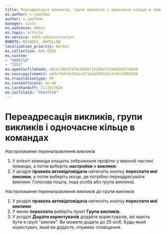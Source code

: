 ```yaml
---
title: Переадресація викликів, групи викликів і одночасне кільце в командах
ms.author: v-jmathew
author: v-jmathew
manager: scotv
ms.audience: Admin
ms.topic: article
ms.service: o365-administration
ROBOTS: NOINDEX, NOFOLLOW
localization_priority: Normal
ms.collection: Adm_O365
ms.custom:
- "9004159"
- "7251"
ms.openlocfilehash: e9ce11063f47bc8208714186a572846544f3abd0
ms.sourcegitcommit: e69e79d7dc632ec6f1da4d303d2cdc81249852b8
ms.translationtype: MT
ms.contentlocale: uk-UA
ms.lasthandoff: 11/20/2020
ms.locfileid: "49447534"
---
```

# <a name="call-forwarding-call-groups-and-simultaneous-ring-in-teams"></a>Переадресація викликів, групи викликів і одночасне кільце в командах

Настроювання перенаправлення викликів

1. У клієнті команди клацніть зображення профілю у верхній частині команди, а потім виберіть **настройки > виклики**.
2. У розділі **правила автовідповідача** натисніть кнопку **переслати мої виклики**, а потім виберіть місце, де потрібно переадресувати виклики: Голосова пошта, інша особа або група викликів.

Настроювання перенаправлення викликів до групи викликів

1. У розділі **правила автовідповідача** натисніть кнопку **переслати мої виклики**.
2. У меню **переслати** виберіть пункт **Група викликів**.
3. У розділі **Додати користувачів** додайте користувачів, які мають бути в групі "виклик". Ви можете додати до 25 осіб. Будь-який користувач, який ви додасте, отримає сповіщення.
